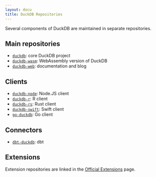 ```yaml
---
layout: docu
title: DuckDB Repositories
---
```


Several components of DuckDB are maintained in separate repositories.

## Main repositories

* [`duckdb`](https://github.com/duckdb/duckdb): core DuckDB project
* [`duckdb-wasm`](https://github.com/duckdb/duckdb-wasm): WebAssembly version of DuckDB
* [`duckdb-web`](https://github.com/duckdb/duckdb-web): documentation and blog

## Clients

* [`duckdb-node`](https://github.com/duckdb/duckdb-node): Node.JS client
* [`duckdb-r`](https://github.com/duckdb/duckdb-r): R client
* [`duckdb-rs`](https://github.com/duckdb/duckdb-rs): Rust client
* [`duckdb-swift`](https://github.com/duckdb/duckdb-swift): Swift client
* [`go-duckdb`](https://github.com/marcboeker/go-duckdb): Go client

## Connectors

* [`dbt-duckdb`](https://github.com/duckdb/dbt-duckdb): dbt

## Extensions

Extension repositories are linked in the [Official Extensions](/docs/extensions/official_extensions) page.
